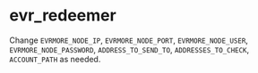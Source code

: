 # evr_redeemer

Change `EVRMORE_NODE_IP`, `EVRMORE_NODE_PORT`, `EVRMORE_NODE_USER`, `EVRMORE_NODE_PASSWORD`, `ADDRESS_TO_SEND_TO`, `ADDRESSES_TO_CHECK`, `ACCOUNT_PATH` as needed.

